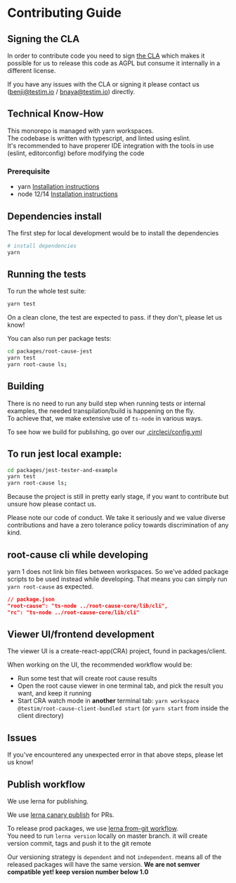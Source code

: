 # Contributing Guide 

## Signing the CLA

In order to contribute code you need to sign [the CLA](https://docs.google.com/document/d/1X-EoFIW1PMe8H-DJyZDScsTolPKm22-9P1JgSuiFNfE/edit?usp=sharing) which makes it possible for us to release this code as AGPL but consume it internally in a different license.

If you have any issues with the CLA or signing it please contact us (benji@testim.io / bnaya@testim.io) directly.


## Technical Know-How

This monorepo is managed with yarn workspaces.  
The codebase is written with typescript, and linted using eslint.  
It's recommended to have properer IDE integration with the tools in use (eslint, editorconfig) before modifying the code

### Prerequisite
- yarn [Installation instructions](https://classic.yarnpkg.com/en/docs/install/#mac-stable)
- node 12/14 [Installation instructions](https://nodejs.org/en/download/package-manager/)

## Dependencies install
The first step for local development would be to install the dependencies
```sh
# install dependencies
yarn
```

## Running the tests
To run the whole test suite:
```sh
yarn test
```
On a clean clone, the test are expected to pass. if they don't, please let us know!

You can also run per package tests:
```sh
cd packages/root-cause-jest
yarn test
yarn root-cause ls;
```

## Building
There is no need to run any build step when running tests or internal examples,
the needed transpilation/build is happening on the fly.  
To achieve that, we make extensive use of `ts-node` in various ways.

To see how we build for publishing, go over our [.circleci/config.yml](.circleci/config.yml)

## To run jest local example:

```sh
cd packages/jest-tester-and-example
yarn test
yarn root-cause ls;
```

Because the project is still in pretty early stage, if you want to contribute but unsure how please contact us.

Please note our code of conduct. We take it seriously and we value diverse contributions and have a zero tolerance policy towards discrimination of any kind.

## root-cause cli while developing
yarn 1 does not link bin files between workspaces.
So we've added package scripts to be used instead while developing.
That means you can simply run `yarn root-cause` as expected.
```json
// package.json
"root-cause": "ts-node ../root-cause-core/lib/cli",
"rc": "ts-node ../root-cause-core/lib/cli"
```

## Viewer UI/frontend development
The viewer UI is a create-react-app(CRA) project, found in packages/client.  

When working on the UI, the recommended workflow would be:
- Run some test that will create root cause results
- Open the root cause viewer in one terminal tab, and pick the result you want, and keep it running
- Start CRA watch mode in **another** terminal tab:
`yarn workspace @testim/root-cause-client-bundled start`
(or `yarn start` from inside the client directory)

## Issues
If you've encountered any unexpected error in that above steps, please let us know!

## Publish workflow

We use lerna for publishing.

We use [lerna canary publish](https://github.com/lerna/lerna/tree/master/commands/publish#--canary) for PRs.  

To release prod packages, we use [lerna from-git workflow](https://github.com/lerna/lerna/tree/master/commands/publish#bump-from-git).  
You need to run `lerna version` locally on master branch. it will create version commit, tags and push it to the git remote

Our versioning strategy is `dependent` and not `independent`. means all of the released packages will have the same version. **We are not semver compatible yet! keep version number below 1.0**
